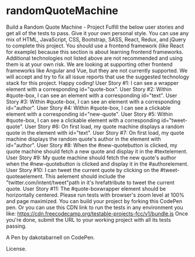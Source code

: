 # randomQuoteMachine

Build a Random Quote Machine - Project
Fulfill the below user stories and get all of the tests to pass. Give it your own personal style. You can use any mix of HTML, JavaScript, CSS, Bootstrap, SASS, React, Redux, and jQuery to complete this project. You should use a frontend framework (like React for example) because this section is about learning frontend frameworks. Additional technologies not listed above are not recommended and using them is at your own risk. We are looking at supporting other frontend frameworks like Angular and Vue, but they are not currently supported. We will accept and try to fix all issue reports that use the suggested technology stack for this project. Happy coding! User Story #1: I can see a wrapper element with a corresponding id="quote-box". User Story #2: Within #quote-box, I can see an element with a corresponding id="text". User Story #3: Within #quote-box, I can see an element with a corresponding id="author". User Story #4: Within #quote-box, I can see a clickable element with a corresponding id="new-quote". User Story #5: Within #quote-box, I can see a clickable element with a corresponding id="tweet-quote". User Story #6: On first load, my quote machine displays a random quote in the element with id="text". User Story #7: On first load, my quote machine displays the random quote's author in the element with id="author". User Story #8: When the #new-quotebutton is clicked, my quote machine should fetch a new quote and display it in the #textelement. User Story #9: My quote machine should fetch the new quote's author when the #new-quotebutton is clicked and display it in the #authorelement. User Story #10: I can tweet the current quote by clicking on the #tweet-quoteaelement. This aelement should include the "twitter.com/intent/tweet"path in it's hrefattribute to tweet the current quote. User Story #11: The #quote-boxwrapper element should be horizontally centered. Please run tests with browser's zoom level at 100% and page maximized. You can build your project by forking this CodePen pen. Or you can use this CDN link to run the tests in any environment you like: https://cdn.freecodecamp.org/testable-projects-fcc/v1/bundle.js Once you're done, submit the URL to your working project with all its tests passing.

A Pen by dakotabarnell on CodePen.

License.
